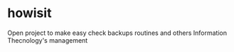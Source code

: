 howisit
=======

Open project to make easy check backups routines and others Information Thecnology's management